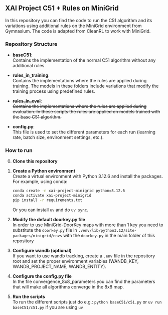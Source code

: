 ## XAI Project C51 + Rules on MiniGrid

In this repository you can find the code to run the C51 algorithm and its variations using additional rules on the MiniGrid environment from Gymnasium. The code is adapted from CleanRL to work with MiniGrid.

### Repository Structure

- **baseC51**:  
  Contains the implementation of the normal C51 algorithm without any additional rules.

- **rules_in_training**:  
  Contains the implementations where the rules are applied during training. The models in these folders include variations that modify the training process using predefined rules.

- ~~**rules_in_eval**~~:  
  ~~Contains the implementations where the rules are applied during evaluation. In these scripts the rules are applied on models trained with the base C51 algorithm.~~

- **config.py**:  
  This file is used to set the different parameters for each run (learning rate, batch size, environment settings, etc.).

### How to run

0. **Clone this repository**

1. **Create a Python environment**  
   Create a virtual environment with Python 3.12.6 and install the packages. For example, using conda:
   ```bash
   conda create -n xai-project-minigrid python=3.12.6
   conda activate xai-project-minigrid
   pip install -r requirements.txt
   ```
   Or you can install `uv` and do `uv sync`.

2. **Modify the default doorkey.py file** \
   In order to use MiniGrid-DoorKey maps with more than 1 key you need to substitute the `doorkey.py` file in `.venv/lib/python3.12/site-packages/minigrid/envs` with the `doorkey.py` in the main folder of this repository

3. **Configure wandb (optional)** \
   If you want to use wandb tracking, create a `.env` file in the repository root and set the proper environment variables (WANDB_KEY, WANDB_PROJECT_NAME, WANDB_ENTITY).

4. **Configure the config.py file** \
   In the file convergence_8x8_parameters you can find the parameters that will make all algorithms converge in the 8x8 map.

5. **Run the scripts** \
   To run the different scripts just do e.g.: ```python baseC51/c51.py``` or ```uv run baseC51/c51.py``` if you are using `uv` 
